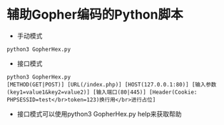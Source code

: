 # 辅助Gopher编码的Python脚本
* 手动模式
```shell
python3 GopherHex.py
```
* 接口模式
```text
python3 GopherHex.py
[METHOD(GET|POST)] [URL(/index.php)] [HOST(127.0.0.1:80)] [输入参数(key1=value1&key2=value2)] [输入端口(80|445)] [Header(Cookie: PHPSESSID=test</br>token=123)换行用</br>进行占位]
```
* 接口模式可以使用python3 GopherHex.py help来获取帮助
